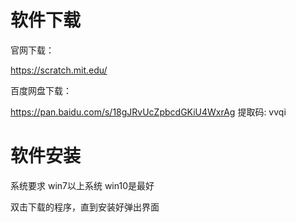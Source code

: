 # 软件下载

官网下载：

<https://scratch.mit.edu/>



百度网盘下载：

https://pan.baidu.com/s/18gJRvUcZpbcdGKiU4WxrAg 提取码: vvqi

 

# 软件安装

系统要求 win7以上系统 win10是最好

双击下载的程序，直到安装好弹出界面